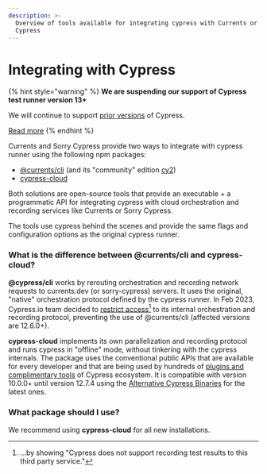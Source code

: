 ```yaml
---
description: >-
  Overview of tools available for integrating cypress with Currents or Sorry
  Cypress
---
```


# Integrating with Cypress

{% hint style="warning" %}
**We are suspending our support of Cypress test runner version 13+**

We will continue to support [prior versions](alternative-cypress-binaries.md) of Cypress.

[Read more](https://currents.dev/posts/v13-blocking)
{% endhint %}

Currents and Sorry Cypress provide two ways to integrate with cypress runner using the following npm packages:

* [@currents/cli](../../../resources/reporters/currents-cli.md) (and its "community" edition [cy2](https://www.npmjs.com/package/cy2))&#x20;
* [cypress-cloud](../../../resources/reporters/cypress-cloud/)

Both solutions are open-source tools that provide an executable + a programmatic API for integrating cypress with cloud orchestration and recording services like Currents or Sorry Cypress.&#x20;

The tools use cypress behind the scenes and provide the same flags and configuration options as the original cypress runner.

### What is the difference between @currents/cli and cypress-cloud?

**@cypress/cli** works by rerouting orchestration and recording network requests to currents.dev (or sorry-cypress) servers. It uses the original, "native" orchestration protocol defined by the cypress runner. In Feb 2023, Cypress.io team decided to [restrict access](#user-content-fn-1)[^1] to its internal orchestration and recording protocol, preventing the use of @currents/cli (affected versions are 12.6.0+).

**cypress-cloud** implements its own parallelization and recording protocol and runs cypress in "offline" mode, without tinkering with the cypress internals. The package uses the conventional public APIs that are available for every developer and that are being used by hundreds of [plugins and complimentary tools](https://docs.cypress.io/plugins) of Cypress ecosystem. It is compatible with version 10.0.0+ until version  12.7.4 using the [Alternative Cypress Binaries](alternative-cypress-binaries.md) for the latest ones.

### What package should I use?

We recommend using **cypress-cloud** for all new installations.

[^1]: ...by showing "Cypress does not support recording test results to this third party service."
